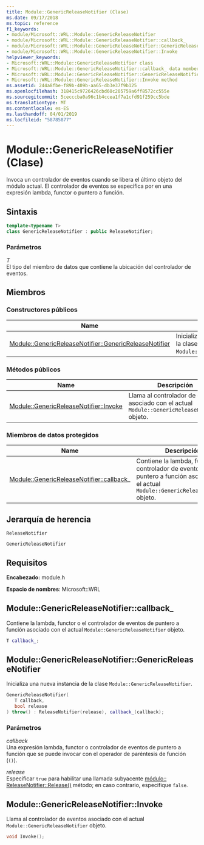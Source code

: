```yaml
---
title: Module::GenericReleaseNotifier (Clase)
ms.date: 09/17/2018
ms.topic: reference
f1_keywords:
- module/Microsoft::WRL::Module::GenericReleaseNotifier
- module/Microsoft::WRL::Module::GenericReleaseNotifier::callback_
- module/Microsoft::WRL::Module::GenericReleaseNotifier::GenericReleaseNotifier
- module/Microsoft::WRL::Module::GenericReleaseNotifier::Invoke
helpviewer_keywords:
- Microsoft::WRL::Module::GenericReleaseNotifier class
- Microsoft::WRL::Module::GenericReleaseNotifier::callback_ data member
- Microsoft::WRL::Module::GenericReleaseNotifier::GenericReleaseNotifier, constructor
- Microsoft::WRL::Module::GenericReleaseNotifier::Invoke method
ms.assetid: 244a8fbe-f89b-409b-aa65-db3e37f9b125
ms.openlocfilehash: 318415c9726426cbd60c205759a6ff8572cc555e
ms.sourcegitcommit: 5cecccba0a96c1b4ccea1f7a1cfd91f259cc5bde
ms.translationtype: MT
ms.contentlocale: es-ES
ms.lasthandoff: 04/01/2019
ms.locfileid: "58785877"
---
```

# <a name="modulegenericreleasenotifier-class"></a>Module::GenericReleaseNotifier (Clase)

Invoca un controlador de eventos cuando se libera el último objeto del módulo actual. El controlador de eventos se especifica por en una expresión lambda, functor o puntero a función.

## <a name="syntax"></a>Sintaxis

```cpp
template<typename T>
class GenericReleaseNotifier : public ReleaseNotifier;
```

### <a name="parameters"></a>Parámetros

*T*<br/>
El tipo del miembro de datos que contiene la ubicación del controlador de eventos.

## <a name="members"></a>Miembros

### <a name="public-constructors"></a>Constructores públicos

Name                                                                                                     | Descripción
-------------------------------------------------------------------------------------------------------- | -------------------------------------------------------------------------
[Module::GenericReleaseNotifier::GenericReleaseNotifier](#genericreleasenotifier-genericreleasenotifier) | Inicializa una nueva instancia de la clase `Module::GenericReleaseNotifier`.

### <a name="public-methods"></a>Métodos públicos

Name                                                                     | Descripción
------------------------------------------------------------------------ | --------------------------------------------------------------------------------------------
[Module::GenericReleaseNotifier::Invoke](#genericreleasenotifier-invoke) | Llama al controlador de eventos asociado con el actual `Module::GenericReleaseNotifier` objeto.

### <a name="protected-data-members"></a>Miembros de datos protegidos

Name                                                                          | Descripción
----------------------------------------------------------------------------- | ------------------------------------------------------------------------------------------------------------------------------------
[Module::GenericReleaseNotifier::callback_](#genericreleasenotifier-callback) | Contiene la lambda, functor o el controlador de eventos de puntero a función asociado con el actual `Module::GenericReleaseNotifier` objeto.

## <a name="inheritance-hierarchy"></a>Jerarquía de herencia

`ReleaseNotifier`

`GenericReleaseNotifier`

## <a name="requirements"></a>Requisitos

**Encabezado:** module.h

**Espacio de nombres**: Microsoft::WRL

## <a name="genericreleasenotifier-callback"></a>Module::GenericReleaseNotifier::callback_

Contiene la lambda, functor o el controlador de eventos de puntero a función asociado con el actual `Module::GenericReleaseNotifier` objeto.

```cpp
T callback_;
```

## <a name="genericreleasenotifier-genericreleasenotifier"></a>Module::GenericReleaseNotifier::GenericReleaseNotifier

Inicializa una nueva instancia de la clase `Module::GenericReleaseNotifier`.

```cpp
GenericReleaseNotifier(
   T callback,
   bool release
) throw() : ReleaseNotifier(release), callback_(callback);
```

### <a name="parameters"></a>Parámetros

*callback*<br/>
Una expresión lambda, functor o controlador de eventos de puntero a función que se puede invocar con el operador de paréntesis de función (`()`).

*release*<br/>
Especificar `true` para habilitar una llamada subyacente [módulo:: ReleaseNotifier::Release()](module-releasenotifier-class.md#releasenotifier-release) método; en caso contrario, especifique `false`.

## <a name="genericreleasenotifier-invoke"></a>Module::GenericReleaseNotifier::Invoke

Llama al controlador de eventos asociado con el actual `Module::GenericReleaseNotifier` objeto.

```cpp
void Invoke();
```
